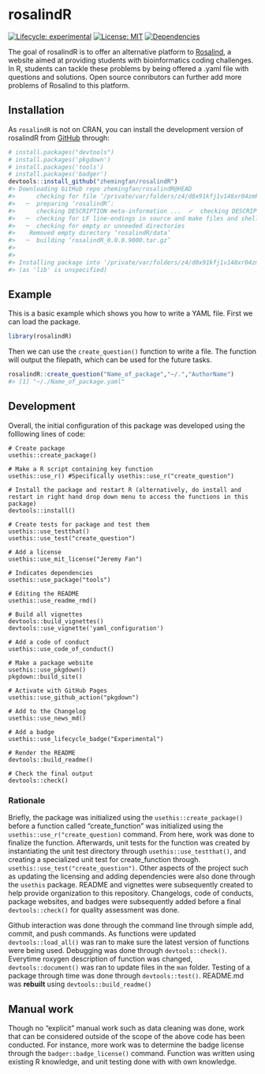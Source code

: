 
<!-- README.md is generated from README.Rmd. Please edit that file -->

# rosalindR

<!-- badges: start -->

[![Lifecycle:
experimental](https://img.shields.io/badge/lifecycle-experimental-orange.svg)](https://www.tidyverse.org/lifecycle/#experimental)
[![License:
MIT](https://img.shields.io/badge/license-MIT-blue.svg)](https://cran.r-project.org/web/licenses/MIT)
[![Dependencies](https://tinyverse.netlify.com/badge/rosalindR)](https://cran.r-project.org/package=rosalindR)
<!-- badges: end -->

The goal of rosalindR is to offer an alternative platform to
[Rosalind](http://rosalind.info/problems/locations/), a website aimed at
providing students with bioinformatics coding challenges. In R, students
can tackle these problems by being offered a .yaml file with questions
and solutions. Open source conributors can further add more problems of
Rosalind to this platform.

## Installation

As `rosalindR` is not on CRAN, you can install the development version
of rosalindR from [GitHub](https://github.com/) through:

``` r
# install.packages("devtools")
# install.packages('pkgdown')
# install.packages('tools')
# install.packages('badger')
devtools::install_github("zhemingfan/rosalindR")
#> Downloading GitHub repo zhemingfan/rosalindR@HEAD
#>      checking for file ‘/private/var/folders/z4/d0x91kfj1v148xr04zmkynh40000gp/T/Rtmpp17BFb/remotes23573a32feaf/zhemingfan-rosalindR-83da8c7/DESCRIPTION’ ...  ✓  checking for file ‘/private/var/folders/z4/d0x91kfj1v148xr04zmkynh40000gp/T/Rtmpp17BFb/remotes23573a32feaf/zhemingfan-rosalindR-83da8c7/DESCRIPTION’
#>   ─  preparing ‘rosalindR’:
#>      checking DESCRIPTION meta-information ...  ✓  checking DESCRIPTION meta-information
#>   ─  checking for LF line-endings in source and make files and shell scripts
#>   ─  checking for empty or unneeded directories
#>    Removed empty directory ‘rosalindR/data’
#>   ─  building ‘rosalindR_0.0.0.9000.tar.gz’
#>      
#> 
#> Installing package into '/private/var/folders/z4/d0x91kfj1v148xr04zmkynh40000gp/T/Rtmp0Q1NhJ/temp_libpath158d14293b31'
#> (as 'lib' is unspecified)
```

## Example

This is a basic example which shows you how to write a YAML file. First
we can load the package.

``` r
library(rosalindR)
```

Then we can use the `create_question()` function to write a file. The
function will output the filepath, which can be used for the future
tasks.

``` r
rosalindR::create_question("Name_of_package","~/.","AuthorName")
#> [1] "~/./Name_of_package.yaml"
```

## Development

Overall, the initial configuration of this package was developed using
the folllowing lines of code:

``` r_development
# Create package
usethis::create_package()

# Make a R script containing key function
usethis::use_r() #Specifically usethis::use_r("create_question")

# Install the package and restart R (alternatively, do install and restart in right hand drop down menu to access the functions in this package)
devtools::install()

# Create tests for package and test them
usethis::use_testthat()
usethis::use_test("create_question")

# Add a license
usethis::use_mit_license("Jeremy Fan")

# Indicates dependencies
usethis::use_package("tools")

# Editing the README
usethis::use_readme_rmd()

# Build all vignettes
devtools::build_vignettes()
devtools::use_vignette('yaml_configuration')

# Add a code of conduct
usethis::use_code_of_conduct()

# Make a package website
usethis::use_pkgdown()
pkgdown::build_site()

# Activate with GitHub Pages
usethis::use_github_action("pkgdown")

# Add to the Changelog
usethis::use_news_md()

# Add a badge
usethis::use_lifecycle_badge("Experimental")

# Render the README
devtools::build_readme()

# Check the final output
devtools::check()
```

### Rationale

Briefly, the package was initialized using the
`usethis::create_package()` before a function called “create\_function”
was initialized using the `usethis::use_r("create_question)` command.
From here, work was done to finalize the function. Afterwards, unit
tests for the function was created by instantiating the unit test
directory through `usethis::use_testthat()`, and creating a specialized
unit test for create\_function through.
`usethis::use_test("create_question")`. Other aspects of the project
such as updating the licensing and adding dependencies were also done
through the `usethis` package. README and vignettes were subsequently
created to help provide organization to this repository. Changelogs,
code of conducts, package websites, and badges were subsequently added
before a final `devtools::check()` for quality assessment was done.

Github interaction was done through the command line through simple add,
commit, and push commands. As functions were updated
`devtools::load_all()` was ran to make sure the latest version of
functions were being used. Debugging was done through
`devtools::check()`. Everytime roxygen description of function was
changed, `devtools::document()` was ran to update files in the `man`
folder. Testing of a package through time was done through
`devtools::test()`. README.md was **rebuilt** using
`devtools::build_readme()`

## Manual work

Though no “explicit” manual work such as data cleaning was done, work
that can be considered outside of the scope of the above code has been
conducted. For instance, more work was to determine the badge license
through the `badger::badge_license()` command. Function was written
using existing R knowledge, and unit testing done with with own
knowledge.
